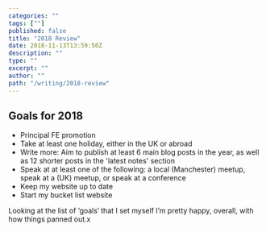 ```yaml
---
categories: ""
tags: [""]
published: false
title: "2018 Review"
date: 2018-11-13T13:59:50Z
description: ""
type: ""
excerpt: ""
author: ""
path: "/writing/2018-review"
---
```

## Goals for 2018
* Principal FE promotion
* Take at least one holiday, either in the UK or abroad
* Write more: Aim to publish at least 6 main blog posts in the year, as well as 12 shorter posts in the 'latest notes' section
* Speak at at least one of the following: a local (Manchester) meetup, speak at a (UK) meetup, or speak at a conference
* Keep my website up to date
* Start my bucket list website

Looking at the list of &rsquo;goals&lsquo; that I set myself I&rsquo;m pretty happy, overall, with how things panned out.x
